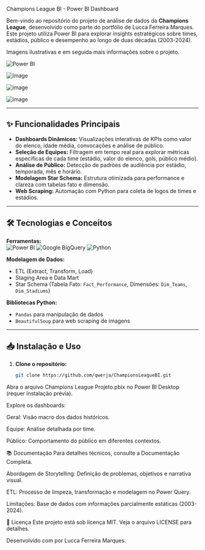Champions League BI - Power BI Dashboard  

Bem-vindo ao repositório do projeto de análise de dados da **Champions League**, desenvolvido como parte do portfólio de Lucca Ferreira Marques. Este projeto utiliza Power BI para explorar insights estratégicos sobre times, estádios, público e desempenho ao longo de duas décadas (2003-2024).  

Imagens ilustrativas e em seguida mais informações sobre o projeto. 

![Power BI](https://img.shields.io/badge/PowerBI-F2C811?style=for-the-badge&logo=Power%20BI&logoColor=black)  

![image](https://github.com/user-attachments/assets/55b3ec9f-f880-45b1-8151-83685fb0bf56)

![image](https://github.com/user-attachments/assets/20fcdad7-f788-4bab-88d3-4de49f0d5b4c)

![image](https://github.com/user-attachments/assets/5f1ed9f3-c66f-4570-9d2d-bef1544f6170)


---

## ✨ Funcionalidades Principais  
- **Dashboards Dinâmicos:** Visualizações interativas de KPIs como valor do elenco, idade média, convocações e análise de público.  
- **Seleção de Equipes:** Filtragem em tempo real para explorar métricas específicas de cada time (estádio, valor do elenco, gols, público médio).  
- **Análise de Público:** Detecção de padrões de audiência por estádio, temporada, mês e horário.  
- **Modelagem Star Schema:** Estrutura otimizada para performance e clareza com tabelas fato e dimensão.  
- **Web Scraping:** Automação com Python para coleta de logos de times e estádios.  

---

## 🛠️ Tecnologias e Conceitos  
**Ferramentas:**  
![Power BI](https://img.shields.io/badge/PowerBI-F2C811?style=flat&logo=Power%20BI&logoColor=black)
![Google BigQuery](https://img.shields.io/badge/GoogleBigQuery-4285F4?style=flat&logo=google-cloud&logoColor=white)
![Python](https://img.shields.io/badge/Python-3776AB?style=flat&logo=python&logoColor=white)  

**Modelagem de Dados:**  
- ETL (Extract, Transform, Load)  
- Staging Area e Data Mart  
- Star Schema (Tabela Fato: `Fact_Performance`, Dimensões: `Dim_Teams`, `Dim_Stadiums`)  

**Bibliotecas Python:**  
- `Pandas` para manipulação de dados  
- `BeautifulSoup` para web scraping de imagens  

---

## 📥 Instalação e Uso  
1. **Clone o repositório:**  
   ```bash  
   git clone https://github.com/qwerja/ChampionsLeagueBI.git  
Abra o arquivo Champions League Projeto.pbix no Power BI Desktop (requer instalação prévia).

Explore os dashboards:

Geral: Visão macro dos dados históricos.

Equipe: Análise detalhada por time.

Público: Comportamento do público em diferentes contextos.


📚 Documentação
Para detalhes técnicos, consulte a Documentação Completa.


Abordagem de Storytelling: Definição de problemas, objetivos e narrativa visual.

ETL: Processo de limpeza, transformação e modelagem no Power Query.

Limitações: Base de dados com informações parcialmente estáticas (2003-2024).



📄 Licença
Este projeto está sob licença MIT. Veja o arquivo LICENSE para detalhes.

Desenvolvido com  por Lucca Ferreira Marques.
